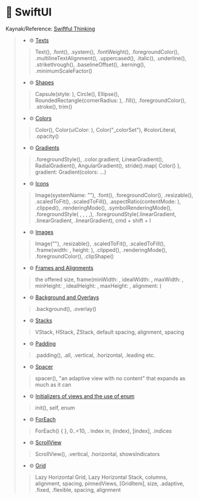 # 🚧 SwiftUI
Kaynak/Reference: [Swiftful Thinking](https://www.youtube.com/@SwiftfulThinking/videos)

> - ⚙️ [Texts](./SwiftfulThinkingBootcamp/TextBootcamp.swift)
>  > Text(), .font(), .system(), .fontWeight(), .foregroundColor(), .multilineTextAlignment(), .uppercased(), .italic(), .underline(), .strikethrough(), .baselineOffset(), .kerning(), .minimumScaleFactor()
> - ⚙️ [Shapes](./SwiftfulThinkingBootcamp/ShapesBootcamp.swift)
>  > Capsule(style: ), Circle(), Ellipse(), RoundedRectangle(cornerRadius: ), .fill(), .foregroundColor(), .stroke(), trim()
> - ⚙️ [Colors](./SwiftfulThinkingBootcamp/ColorsBootcamp.swift)
>  > Color(), Color(uiColor: ), Color("_colorSet"), #colorLiteral, .opacity()
> - ⚙️ [Gradients](./SwiftfulThinkingBootcamp/GradientsBootcamp.swift)
>  > .foregroundStyle(), .color.gradient, LinearGradient(), RadialGradient(), AngularGradient(), stride().map{ Color() }, gradient: Gradient(colors: ...)
> - ⚙️ [Icons](./SwiftfulThinkingBootcamp/IconsBootcamp.swift)
>  > Image(systemName: ""), .font(), .foregroundColor(), .resizable(), .scaledToFit(), .scaledToFill(), .aspectRatio(contentMode: ), .clipped(), .renderingMode(), .symbolRenderingMode(), .foregroundStyle( , , , ,), .foregroundStyle(.linearGradient, .linearGradient, .linearGradient), cmd + shift + l
> - ⚙️ [Images](./SwiftfulThinkingBootcamp/ImagesBootcamp.swift)
>  > Image(""), .resizable(), .scaledToFit(), .scaledToFill(), .frame(width: , height: ), .clipped(), .renderingMode(), .foregroundColor(),  .clipShape()
> - ⚙️ [Frames and Alignments](./SwiftfulThinkingBootcamp/FrameBootcamp1.swift)
>  > the offered size, frame(minWidth: , idealWidth: , maxWidth: , minHeight: , idealHeight: , maxHeight: , alignment: )
> - ⚙️ [Background and Overlays](./SwiftfulThinkingBootcamp/BackgroundAndOverlaysBootcamp.swift)
>  > .background(), .overlay()
> - ⚙️ [Stacks](./SwiftfulThinkingBootcamp/StacksBootcamp.swift)
>  > VStack, HStack, ZStack, default spacing, alignment, spacing
> - ⚙️ [Padding](./SwiftfulThinkingBootcamp/PaddingBootcamp.swift)
>  > .padding(), .all, .vertical, .horizontal, .leading etc. 
> - ⚙️ [Spacer](./SwiftfulThinkingBootcamp/SpacerBootcamp.swift)
>  > spacer(), "an adaptive view with no content" that expands as much as it can 
> - ⚙️ [Initializers of views and the use of enum](./SwiftfulThinkingBootcamp/InitializersBootcamp.swift)
>  > init(), self, enum
> - ⚙️ [ForEach](./SwiftfulThinkingBootcamp/ForEachBootcamp.swift)
>  > ForEach() { }, 0..<10, . index in, \(index), [index], .indices
> - ⚙️ [ScrollView](./SwiftfulThinkingBootcamp/ScrollViewBootcamp.swift)
>  > ScrollView(), .vertical, .horizontal, showsIndicators
> - ⚙️ [Grid](./SwiftfulThinkingBootcamp/GridBootcamp.swift)
>  > Lazy Horizontal Grid, Lazy Horizontal Stack, columns, alignment, spacing, pinnedViews, [GridItem], size, .adaptive, .fixed, .flexible, spacing, alignment
